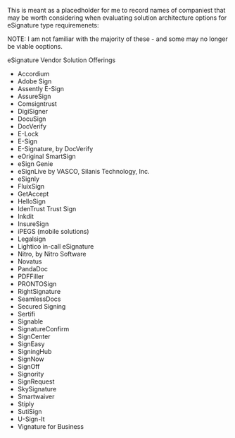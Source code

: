 This is meant as a placedholder for me to record names of companiest that may be worth considering when evaluating solution architecture options for eSignature type requiremenets:

NOTE: I am not familiar with the majority of these - and some may no longer be viable ooptions.

eSignature Vendor Solution Offerings
* Accordium
* Adobe Sign
* Assently E-Sign
* AssureSign
* Comsigntrust
* DigiSigner
* DocuSign
* DocVerify
* E-Lock
* E-Sign
* E-Signature, by DocVerify
* eOriginal SmartSign
* eSign Genie
* eSignLive by VASCO, Silanis Technology, Inc.
* eSignly
* FluixSign
* GetAccept
* HelloSign
* IdenTrust Trust Sign
* Inkdit
* InsureSign
* iPEGS (mobile solutions)
* Legalsign
* Lightico in-call eSignature
* Nitro, by Nitro Software
* Novatus
* PandaDoc
* PDFFiller
* PRONTOSign
* RightSignature
* SeamlessDocs
* Secured Signing
* Sertifi
* Signable
* SignatureConfirm
* SignCenter
* SignEasy
* SigningHub
* SignNow
* SignOff
* Signority
* SignRequest
* SkySignature
* Smartwaiver
* Stiply
* SutiSign
* U-Sign-It
* Vignature for Business
